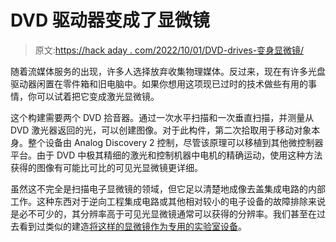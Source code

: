 # DVD 驱动器变成了显微镜

> 原文:[https://hack aday . com/2022/10/01/DVD-drives-变身显微镜/](https://hackaday.com/2022/10/01/dvd-drives-turned-into-microscopes/)

随着流媒体服务的出现，许多人选择放弃收集物理媒体。反过来，现在有许多光盘驱动器闲置在零件箱和旧电脑中。如果你想用这项现已过时的技术做些有用的事情，你可以试着把它变成激光显微镜。

这个构建需要两个 DVD 拾音器。通过一次水平扫描和一次垂直扫描，并测量从 DVD 激光器返回的光，可以创建图像。对于此构件，第二次拾取用于移动对象本身。整个设备由 Analog Discovery 2 控制，尽管该原理可以移植到其他微控制器平台。由于 DVD 中极其精细的激光和控制机器中电机的精确运动，使用这种方法获得的图像有可能比可比的可见光显微镜更详细。

虽然这不完全是扫描电子显微镜的领域，但它足以清楚地成像去盖集成电路的内部工作。这种东西对于逆向工程集成电路或其他相对较小的电子设备的故障排除来说是必不可少的，其分辨率高于可见光显微镜通常可以获得的分辨率。我们甚至在过去看到过类似的建造[将这样的显微镜作为专用的实验室设备](https://hackaday.com/2021/02/02/dvd-optics-power-this-scanning-laser-microscope/)。